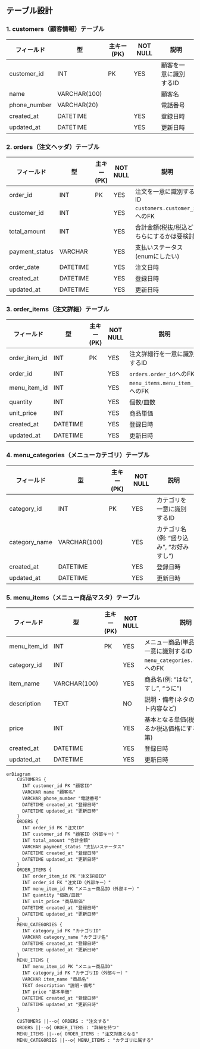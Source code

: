 ## テーブル設計

### 1. customers（顧客情報）テーブル

| フィールド         | 型             | 主キー(PK) | NOT NULL | 説明                               |
|--------------------|----------------|------------|----------|------------------------------------|
| customer_id        | INT            | PK         | YES      | 顧客を一意に識別するID             |
| name               | VARCHAR(100)   |            |          | 顧客名                             |
| phone_number       | VARCHAR(20)    |            |          | 電話番号                           |
| created_at         | DATETIME       |            | YES      | 登録日時                           |
| updated_at         | DATETIME       |            | YES      | 更新日時                           |


### 2. orders（注文ヘッダ）テーブル

| フィールド         | 型             | 主キー(PK) | NOT NULL | 説明                                    |
|--------------------|----------------|------------|----------|-----------------------------------------|
| order_id           | INT            | PK         | YES      | 注文を一意に識別するID                  |
| customer_id        | INT            |            | YES      | `customers.customer_id`へのFK           |
| total_amount       | INT            |            | YES      | 合計金額(税抜/税込どちらにするかは要検討)|
| payment_status     | VARCHAR        |            | YES      | 支払いステータス(enumにしたい)          |
| order_date         | DATETIME       |            | YES      | 注文日時                                |
| created_at         | DATETIME       |            | YES      | 登録日時                                |
| updated_at         | DATETIME       |            | YES      | 更新日時                                |


### 3. order_items（注文詳細）テーブル

| フィールド         | 型             | 主キー(PK) | NOT NULL | 説明                                       |
|--------------------|----------------|------------|----------|--------------------------------------------|
| order_item_id      | INT            | PK         | YES      | 注文詳細行を一意に識別するID               |
| order_id           | INT            |            | YES      | `orders.order_id`へのFK                    |
| menu_item_id       | INT            |            | YES      | `menu_items.menu_item_id`へのFK            |
| quantity           | INT            |            | YES      | 個数/皿数                                  |
| unit_price         | INT            |            | YES      | 商品単価                                   |
| created_at         | DATETIME       |            | YES      | 登録日時                                   |
| updated_at         | DATETIME       |            | YES      | 更新日時                                   |


### 4. menu_categories（メニューカテゴリ）テーブル

| フィールド         | 型             | 主キー(PK) | NOT NULL | 説明                                    |
|--------------------|----------------|------------|----------|-----------------------------------------|
| category_id        | INT            | PK         | YES      | カテゴリを一意に識別するID              |
| category_name      | VARCHAR(100)   |            | YES      | カテゴリ名(例: “盛り込み”, “お好みすし”)|
| created_at         | DATETIME       |            | YES      | 登録日時                                |
| updated_at         | DATETIME       |            | YES      | 更新日時                                |


### 5. menu_items（メニュー商品マスタ）テーブル

| フィールド         | 型             | 主キー(PK) | NOT NULL | 説明                                                |
|--------------------|----------------|------------|----------|-----------------------------------------------------|
| menu_item_id       | INT            | PK         | YES      | メニュー商品(単品/セット)を一意に識別するID         |
| category_id        | INT            |            | YES      | `menu_categories.category_id`へのFK                 |
| item_name          | VARCHAR(100)   |            | YES      | 商品名(例: “はな”, “あなご一本すし”, “うに”)        |
| description        | TEXT           |            | NO       | 説明・備考(ネタの詳細やセット内容など)              |
| price              | INT            |            | YES      | 基本となる単価(税別価格にするか税込価格にするか要件次第) |
| created_at         | DATETIME       |            | YES      | 登録日時                                            |
| updated_at         | DATETIME       |            | YES      | 更新日時                                            |


```mermaid
erDiagram
    CUSTOMERS {
      INT customer_id PK "顧客ID"
      VARCHAR name "顧客名"
      VARCHAR phone_number "電話番号"
      DATETIME created_at "登録日時"
      DATETIME updated_at "更新日時"
    }
    ORDERS {
      INT order_id PK "注文ID"
      INT customer_id FK "顧客ID（外部キー）"
      INT total_amount "合計金額"
      VARCHAR payment_status "支払いステータス"
      DATETIME created_at "登録日時"
      DATETIME updated_at "更新日時"
    }
    ORDER_ITEMS {
      INT order_item_id PK "注文詳細ID"
      INT order_id FK "注文ID（外部キー）"
      INT menu_item_id FK "メニュー商品ID（外部キー）"
      INT quantity "個数/皿数"
      INT unit_price "商品単価"
      DATETIME created_at "登録日時"
      DATETIME updated_at "更新日時"
    }
    MENU_CATEGORIES {
      INT category_id PK "カテゴリID"
      VARCHAR category_name "カテゴリ名"
      DATETIME created_at "登録日時"
      DATETIME updated_at "更新日時"
    }
    MENU_ITEMS {
      INT menu_item_id PK "メニュー商品ID"
      INT category_id FK "カテゴリID（外部キー）"
      VARCHAR item_name "商品名"
      TEXT description "説明・備考"
      INT price "基本単価"
      DATETIME created_at "登録日時"
      DATETIME updated_at "更新日時"
    }
    
    CUSTOMERS ||--o{ ORDERS : "注文する"
    ORDERS ||--o{ ORDER_ITEMS : "詳細を持つ"
    MENU_ITEMS ||--o{ ORDER_ITEMS : "注文対象となる"
    MENU_CATEGORIES ||--o{ MENU_ITEMS : "カテゴリに属する"
```
